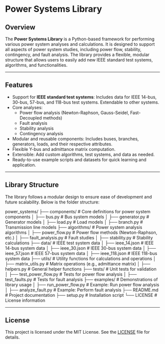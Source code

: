 # Power Systems Library

## **Overview**
The **Power Systems Library** is a Python-based framework for performing various power system analyses and calculations. It is designed to support all aspects of power system studies, including power flow, stability, contingency, and fault analysis. The library provides a flexible, modular structure that allows users to easily add new IEEE standard test systems, algorithms, and functionalities.

---

## **Features**
- Support for **IEEE standard test systems**: Includes data for IEEE 14-bus, 30-bus, 57-bus, and 118-bus test systems. Extendable to other systems.
- Core analyses:
  - Power flow analysis (Newton-Raphson, Gauss-Seidel, Fast-Decoupled methods)
  - Fault analysis
  - Stability analysis
  - Contingency analysis
- Modular and reusable components: Includes buses, branches, generators, loads, and their respective attributes.
- Flexible Y-bus and admittance matrix computation.
- Extensible: Add custom algorithms, test systems, and data as needed.
- Ready-to-use example scripts and datasets for quick learning and application.

---

## **Library Structure**
The library follows a modular design to ensure ease of development and future scalability. Below is the folder structure:



power_systems/
├── components/          # Core definitions for power system components
│   ├── bus.py           # Bus system models
│   ├── generator.py     # Generator models
│   ├── load.py          # Load models
│   ├── branch.py        # Transmission line models
├── algorithms/          # Power system analysis algorithms
│   ├── power_flow.py    # Power flow methods (Newton-Raphson, etc.)
│   ├── fault_analysis.py # Fault studies
│   ├── stability.py     # Stability calculations
├── data/                # IEEE test system data
│   ├── ieee_14.json     # IEEE 14-bus system data
│   ├── ieee_30.json     # IEEE 30-bus system data
│   ├── ieee_57.json     # IEEE 57-bus system data
│   ├── ieee_118.json    # IEEE 118-bus system data
├── utils/               # Utility functions for calculations and operations
│   ├── matrix_utils.py  # Matrix operations (e.g., admittance matrix)
│   ├── helpers.py       # General helper functions
├── tests/               # Unit tests for validation
│   ├── test_power_flow.py # Tests for power flow analysis
│   ├── test_faults.py   # Tests for fault analysis
├── examples/            # Demonstrations of library usage
│   ├── run_power_flow.py # Example: Run power flow analysis
│   ├── analyze_fault.py # Example: Perform fault analysis
├── README.md            # Project documentation
├── setup.py             # Installation script
└── LICENSE              # License information


---

## **License**
This project is licensed under the MIT License. See the [LICENSE](LICENSE) file for details.


